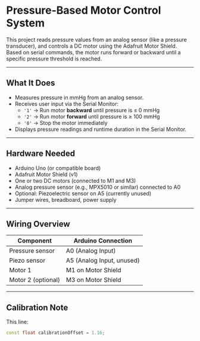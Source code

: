 # Pressure-Based Motor Control System

This project reads pressure values from an analog sensor (like a pressure transducer), and controls a DC motor using the Adafruit Motor Shield. Based on serial commands, the motor runs forward or backward until a specific pressure threshold is reached.

---

##  What It Does

- Measures pressure in mmHg from an analog sensor.
- Receives user input via the Serial Monitor:
  - `'1'` → Run motor **backward** until pressure is ≤ 0 mmHg
  - `'2'` → Run motor **forward** until pressure is ≥ 100 mmHg
  - `'0'` → Stop the motor immediately
- Displays pressure readings and runtime duration in the Serial Monitor.

---

##  Hardware Needed

-  Arduino Uno (or compatible board)
-  Adafruit Motor Shield (v1)
-  One or two DC motors (connected to M1 and M3)
-  Analog pressure sensor (e.g., MPX5010 or similar) connected to A0
-  Optional: Piezoelectric sensor on A5 (currently unused)
-  Jumper wires, breadboard, power supply

---

##  Wiring Overview

| Component          | Arduino Connection     |
|-------------------|------------------------|
| Pressure sensor    | A0 (Analog Input)      |
| Piezo sensor       | A5 (Analog Input, unused) |
| Motor 1            | M1 on Motor Shield     |
| Motor 2 (optional) | M3 on Motor Shield     |

---


##  Calibration Note

This line:
```cpp
const float calibrationOffset = 1.16;
